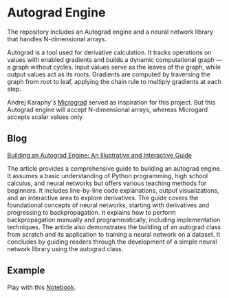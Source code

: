 # Autograd Engine

The repository includes an Autograd engine and a neural network library that handles N-dimensional arrays.

Autograd is a tool used for derivative calculation. It tracks operations on values with enabled gradients and builds a dynamic computational graph — a graph without cycles. Input values serve as the leaves of the graph, while output values act as its roots. Gradients are computed by traversing the graph from root to leaf, applying the chain rule to multiply gradients at each step.

Andrej Karaphy's [Micrograd](https://github.com/karpathy/micrograd) served as inspiration for this project. But this Autograd engine will accept N-dimensional arrays, whereas Microgard accepts scalar values only.

## Blog

[Building an Autograd Engine: An Illustrative and Interactive Guide](https://x0axz.com/blog/autograd.html)

The article provides a comprehensive guide to building an autograd engine. It assumes a basic understanding of Python programming, high school calculus, and neural networks but offers various teaching methods for beginners. It includes line-by-line code explanations, output visualizations, and an interactive area to explore derivatives. The guide covers the foundational concepts of neural networks, starting with derivatives and progressing to backpropagation. It explains how to perform backpropagation manually and programmatically, including implementation techniques. The article also demonstrates the building of an autograd class from scratch and its application to training a neural network on a dataset. It concludes by guiding readers through the development of a simple neural network library using the autograd class.

## Example

Play with this [Notebook](https://github.com/x0axz/autograd/blob/main/notebook/N_dimensional_Autograd_Engine.ipynb).
